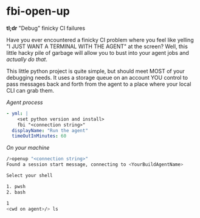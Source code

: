 # fbi-open-up

**tl;dr** "Debug" finicky CI failures

Have you ever encountered a finicky CI problem where you feel like yelling "I JUST WANT A TERMINAL WITH THE AGENT" at the screen? Well, this little hacky pile of garbage will allow you to bust into your agent jobs and _actually do that_.

This little python project is quite simple, but should meet MOST of your debugging needs. It uses a storage queue on an account YOU control to pass messages back and forth from the agent to a place where your local CLI can grab them.

_Agent process_
```yml
- yml: |
    <set python version and install>
    fbi "<connection string>"
  displayName: "Run the agent"
  timeOutInMinutes: 60
```

_On your machine_

```bash
/>openup "<connection string>"
Found a session start message, connecting to <YourBuildAgentName>

Select your shell

1. pwsh
2. bash

1
<cwd on agent>/> ls
```



